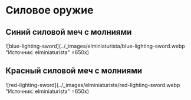 # Силовое оружие

## Синий силовой меч с молниями

![blue-lighting-sword](../_images/elminiaturista/blue-lighting-sword.webp "Источник: elminiaturista" =650x)

## Красный силовой меч с молниями

![red-lighting-sword](../_images/elminiaturista/red-lighting-sword.webp "Источник: elminiaturista" =650x)
